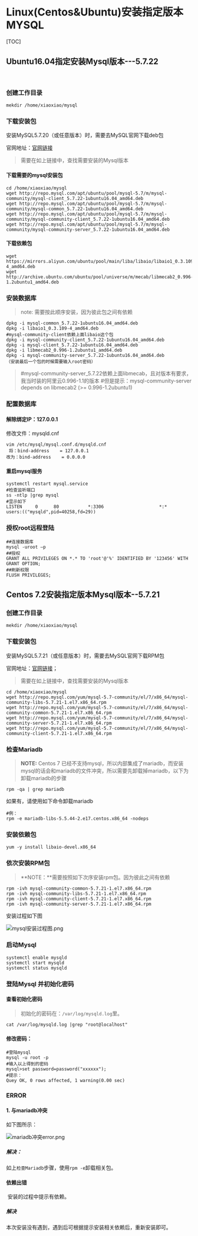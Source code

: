 # Linux(Centos&Ubuntu)安装指定版本MYSQL

[TOC]



## Ubuntu16.04指定安装Mysql版本---5.7.22

​										

### 创建工作目录

~~~shell
mekdir /home/xiaoxiao/mysql
~~~

### 下载安装包

安装MySQL5.7.20（或任意版本）时，需要去MySQL官网下载deb包

官网地址：[官网链接](http://repo.mysql.com/apt/ubuntu/pool/mysql-5.7/m/mysql-community/ )

> 需要在如上链接中，查找需要安装的Mysql版本

#### 下载需要的mysql安装包

~~~shell
cd /home/xiaoxiao/mysql
wget http://repo.mysql.com/apt/ubuntu/pool/mysql-5.7/m/mysql-community/mysql-client_5.7.22-1ubuntu16.04_amd64.deb
wget http://repo.mysql.com/apt/ubuntu/pool/mysql-5.7/m/mysql-community/mysql-common_5.7.22-1ubuntu16.04_amd64.deb
wget http://repo.mysql.com/apt/ubuntu/pool/mysql-5.7/m/mysql-community/mysql-community-client_5.7.22-1ubuntu16.04_amd64.deb
wget http://repo.mysql.com/apt/ubuntu/pool/mysql-5.7/m/mysql-community/mysql-community-server_5.7.22-1ubuntu16.04_amd64.deb
~~~

#### 下载依赖包

~~~
wget https://mirrors.aliyun.com/ubuntu/pool/main/liba/libaio/libaio1_0.3.109-4_amd64.deb
wget http://archive.ubuntu.com/ubuntu/pool/universe/m/mecab/libmecab2_0.996-1.2ubuntu1_amd64.deb
~~~

### 安装数据库

> note: 需要按此顺序安装，因为彼此包之间有依赖

~~~shell
dpkg -i mysql-common_5.7.22-1ubuntu16.04_amd64.deb 
dpkg -i libaio1_0.3.109-4_amd64.deb
#mysql-community-client依赖上面libaio这个包
dpkg -i mysql-community-client_5.7.22-1ubuntu16.04_amd64.deb 
dpkg -i mysql-client_5.7.22-1ubuntu16.04_amd64.deb 
dpkg -i libmecab2_0.996-1.2ubuntu1_amd64.deb
dpkg -i mysql-community-server_5.7.22-1ubuntu16.04_amd64.deb
（安装最后一个包的时候需要输入root密码）
~~~

> #mysql-community-server_5.7.22依赖上面libmecab，且对版本有要求，我当时装的阿里云0.996-1.1的版本
> #但是提示：mysql-community-server depends on libmecab2 (>= 0.996-1.2ubuntu1)

### 配置数据库

#### 解除绑定IP：127.0.0.1

修改文件：mysqld.cnf

~~~
vim /etc/mysql/mysql.conf.d/mysqld.cnf
 将：bind-address    = 127.0.0.1
改为：bind-address    = 0.0.0.0
~~~

#### 重启mysql服务

~~~shell
systemctl restart mysql.service
#检查监听端口
ss -ntlp |grep mysql
#显示如下
LISTEN     0      80           *:3306                     *:*                   users:(("mysqld",pid=40258,fd=29))
~~~

### 授权root远程登陆

~~~shell
##连接数据库
mysql -uroot –p
##授权
GRANT ALL PRIVILEGES ON *.* TO 'root'@'%' IDENTIFIED BY '123456' WITH GRANT OPTION;
##刷新权限
FLUSH PRIVILEGES;

~~~

## Centos 7.2安装指定版本Mysql版本--5.7.21

### 创建工作目录

~~~shell
mekdir /home/xiaoxiao/mysql
~~~

### 下载安装包

安装MySQL5.7.21（或任意版本）时，需要去MySQL官网下载RPM包

官网地址：[官网链接](<http://repo.mysql.com/yum/mysql-5.7-community/el/7/x86_64/>)；

> 需要在如上链接中，查找需要安装的Mysql版本

~~~shell
cd /home/xiaoxiao/mysql
wget http://repo.mysql.com/yum/mysql-5.7-community/el/7/x86_64/mysql-community-libs-5.7.21-1.el7.x86_64.rpm
wget http://repo.mysql.com/yum/mysql-5.7-community/el/7/x86_64/mysql-community-common-5.7.21-1.el7.x86_64.rpm
wget http://repo.mysql.com/yum/mysql-5.7-community/el/7/x86_64/mysql-community-server-5.7.21-1.el7.x86_64.rpm
wget http://repo.mysql.com/yum/mysql-5.7-community/el/7/x86_64/mysql-community-client-5.7.21-1.el7.x86_64.rpm
~~~

### 检查Mariadb

> **NOTE:** Centos 7 已经不支持mysql，所以内部集成了mariadb，而安装mysql的话会和mariadb的文件冲突，所以需要先卸载掉mariadb，以下为卸载mariadb的步骤

~~~shell
rpm -qa | grep mariadb
~~~

如果有，请使用如下命令卸载mariadb

~~~shell
#例：
rpm -e mariadb-libs-5.5.44-2.e17.centos.x86_64 -nodeps
~~~

### 安装依赖包

~~~shell
yum -y install libaio-devel.x86_64
~~~

### 依次安装RPM包

> **NOTE：**需要按照如下次序安装rpm包。因为彼此之间有依赖

~~~shell
rpm -ivh mysql-community-common-5.7.21-1.el7.x86_64.rpm
rpm -ivh mysql-community-libs-5.7.21-1.el7.x86_64.rpm
rpm -ivh mysql-community-client-5.7.21-1.el7.x86_64.rpm
rpm -ivh mysql-community-server-5.7.21-1.el7.x86_64.rpm
~~~

安装过程如下图

![mysql安装过程图.png](https://i.loli.net/2019/09/03/kauhwObtV17nj8E.png)

### 启动Mysql

~~~shell
systemctl enable mysqld
systemctl start mysqld
systemctl status mysqld
~~~

### 登陆Mysql 并初始化密码

#### 查看初始化密码

> 初始化的密码在：`/var/log/mysqld.log`里。

~~~shell
cat /var/log/mysqld.log |grep "root@localhost"
~~~

#### 修改密码：

~~~shell
#登陆mysql
mysql -u root -p
#输入以上得到的密码
mysql>set password=password("xxxxxx");
#提示：
Quey OK, 0 rows affected, 1 warning(0.00 sec)
~~~

### ERROR

#### 1. 与mariadb冲突

如下图所示：

![mariadb冲突error.png](https://i.loli.net/2019/09/03/sgqZGSncxRClW3w.png)

##### 解决：

如上`检查Mariadb`步骤，使用`rpm -e`卸载相关包。

#### 依赖出错

​	安装的过程中提示有依赖。

##### 解决

本次安装没有遇到，遇到后可根据提示安装相关依赖后，重新安装即可。

